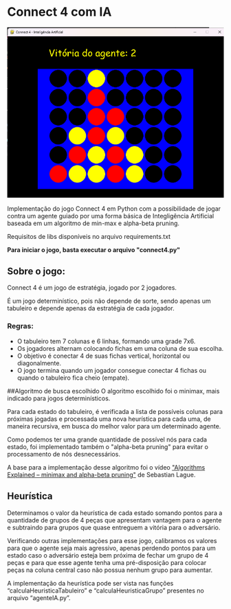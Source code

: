 # Connect 4 com IA

![Imagem do jogo rodando.](imgs/connect4.png)

Implementação do jogo Connect 4 em Python com a possibilidade de jogar contra um agente guiado por uma forma básica de Integligência Artificial baseada em um algoritmo de min-max e alpha-beta pruning.

Requisitos de libs disponíveis no arquivo requirements.txt

**Para iniciar o jogo, basta executar o arquivo "connect4.py"**

## Sobre o jogo:

Connect 4 é um jogo de estratégia, jogado por 2 jogadores. 

É um jogo determinístico, pois não depende de sorte, sendo apenas um tabuleiro e depende apenas da estratégia de cada jogador. 

### Regras: 
- O tabuleiro tem 7 colunas e 6 linhas, formando uma grade 7x6.
- Os jogadores alternam colocando fichas em uma coluna de sua escolha.
- O objetivo é conectar 4 de suas fichas vertical, horizontal ou diagonalmente.
- O jogo termina quando um jogador consegue conectar 4 fichas ou quando o tabuleiro fica cheio (empate).

##Algoritmo de busca escolhido
O algoritmo escolhido foi o minimax, mais indicado para jogos determinísticos. 

Para cada estado do tabuleiro, é verificada a lista de possíveis colunas para próximas jogadas e processada uma nova heurística para cada uma, de maneira recursiva, em busca do melhor valor para um determinado agente.

Como podemos ter uma grande quantidade de possível nós para cada estado, foi implementado também o "alpha-beta pruning" para evitar o processamento de nós desnecessários.

A base para a implementação desse algoritmo foi o vídeo ["Algorithms Explained – minimax and alpha-beta pruning"](https://www.youtube.com/watch?v=l-hh51ncgDI&ab_channel=SebastianLague) de Sebastian Lague.

## Heurística

Determinamos o valor da heurística de cada estado somando pontos para a quantidade de grupos de 4 peças que apresentam vantagem para o agente e subtraindo para grupos que quase entreguem a vitória para o adversário.

Verificando outras implementações para esse jogo, calibramos os valores para que o agente seja mais agressivo, apenas perdendo pontos para um estado caso o adversário esteja bem próxima de fechar um grupo de 4 peças e para que esse agente tenha uma pré-disposição para colocar peças na coluna central caso não possua nenhum grupo para aumentar.

A implementação da heurística pode ser vista nas funções “calculaHeuristicaTabuleiro” e “calculaHeuristicaGrupo” presentes no arquivo “agenteIA.py”.
